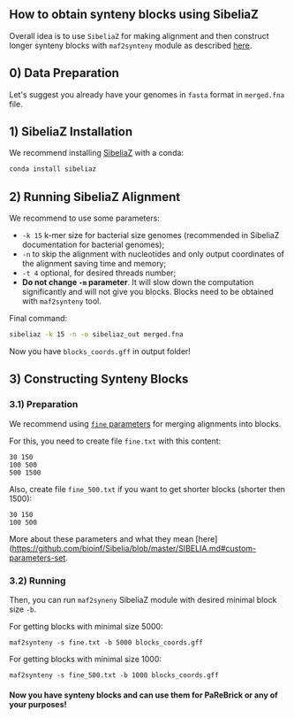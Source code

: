 ## How to obtain synteny blocks using SibeliaZ

Overall idea is to use `SibeliaZ` for making alignment and then construct longer synteny blocks with `maf2synteny` module as described [here](https://github.com/medvedevgroup/SibeliaZ#building-synteny-blocks).

## 0) Data Preparation
Let's suggest you already have your genomes in `fasta` format in `merged.fna` file.

## 1) SibeliaZ Installation

We recommend installing [SibeliaZ](https://github.com/medvedevgroup/SibeliaZ) with a conda:
```bash
conda install sibeliaz
```

## 2) Running SibeliaZ Alignment
We recommend to use some parameters: 
* `-k 15` k-mer size for bacterial size genomes (recommended in SibeliaZ documentation for bacterial genomes);
* `-n` to skip the alignment with nucleotides and only output coordinates of the alignment saving time and memory;
* `-t 4` optional, for desired threads number;
* **Do not change `-m` parameter**. 
It will slow down the computation significantly and will not give you blocks. 
Blocks need to be obtained with `maf2synteny` tool.

Final command:
```bash
sibeliaz -k 15 -n -o sibeliaz_out merged.fna
```

Now you have `blocks_coords.gff` in output folder!

## 3) Constructing Synteny Blocks 

### 3.1) Preparation
We recommend using [`fine` parameters](https://github.com/bioinf/Sibelia/blob/master/SIBELIA.md#custom-parameters-set) for merging alignments into blocks.

For this, you need to create file `fine.txt` with this content:
```
30 150
100 500
500 1500
```

Also, create file `fine_500.txt` if you want to get shorter blocks (shorter then 1500):
```
30 150
100 500
````

More about these parameters and what they mean [here](https://github.com/bioinf/Sibelia/blob/master/SIBELIA.md#custom-parameters-set.

### 3.2) Running
Then, you can run `maf2syneny` SibeliaZ module with desired minimal block size `-b`. 

For getting blocks with minimal size 5000:
```
maf2synteny -s fine.txt -b 5000 blocks_coords.gff
```

For getting blocks with minimal size 1000:
```
maf2synteny -s fine_500.txt -b 1000 blocks_coords.gff
```

#### Now you have synteny blocks and can use them for PaReBrick or any of your purposes!